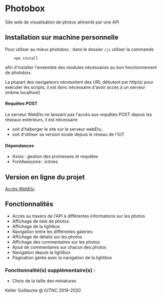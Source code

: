 # Photobox

Site web de visualisation de photos alimenté par une API

## Installation sur machine personnelle

Pour utiliser au mieux photobox : 
dans le dossier `/js` utiliser la commande 

		npm install

afin d'installer l'ensemble des modules nécessaires au bon fonctionnement de photobox.

La plupart des navigateurs nécessitent des URL débutant par http(s) pour exécuter les scripts, il est donc nécessaire d'avoir accès à un serveur (même localhost)

#### Requêtes POST 
Le serveur WebEtu ne laissant pas l'accès aux requêtes POST depuis les réseaux extérieurs, il est nécessaire 
- soit d'héberger le site sur le serveur webEtu, 
- soit d'utiliser sa version locale depuis le réseau de l'IUT

#### Dépendances

- Axios : gestion des promesses et requêtes
- FontAwesome : icônes

## Version en ligne du projet

[Accès WebEtu](https://webetu.iutnc.univ-lorraine.fr/www/keller73u/photobox/)

## Fonctionnalités

- Accès au travers de l'API à différentes informations sur les photos
- Affichage de liste de photos
- Affichage de la lightbox
- Navigation entre les différentes galeries
- Affichage de détails sur les photos
- Affichage des commentaires sur les photos
- Ajout de commentaires sur chacun des photos
- Navigation depuis la lightbox
- Pagination gérée avec la navigation de la lightbox


### Fonctionnalité(s) supplémentaire(s) :

- Choix de la taille des miniatures


Keller Guillaume @ IUTNC 2019-2020
